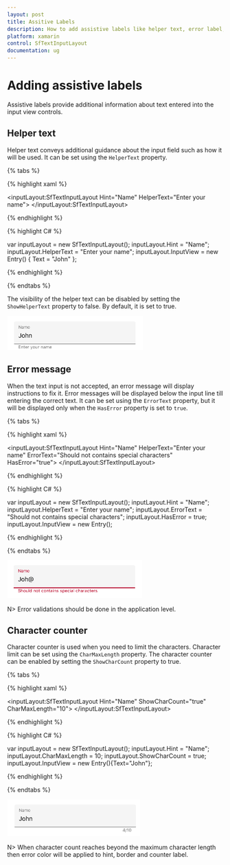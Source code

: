 ```yaml
---
layout: post
title: Assitive Labels
description: How to add assistive labels like helper text, error label, character counter to the text input layout.
platform: xamarin
control: SfTextInputLayout
documentation: ug
---
```


# Adding assistive labels

Assistive labels provide additional information about text entered into the input view controls.

## Helper text

Helper text conveys additional guidance about the input field such as how it will be used. It can be set using the `HelperText` property.

{% tabs %} 

{% highlight xaml %} 

<inputLayout:SfTextInputLayout
  Hint="Name"
  HelperText="Enter your name">
  <Entry Text="John" />
</inputLayout:SfTextInputLayout>   

{% endhighlight %}

{% highlight C# %} 

var inputLayout = new SfTextInputLayout();
inputLayout.Hint = "Name";
inputLayout.HelperText = "Enter your name";
inputLayout.InputView = new Entry() { Text = "John" }; 

{% endhighlight %}

{% endtabs %}

The visibility of the helper text can be disabled by setting the `ShowHelperText` property to false. By default, it is set to true.

![](Assistive-Labels/textInput_assistive_img1.png)

## Error message

When the text input is not accepted, an error message will display instructions to fix it. Error messages will be displayed below the input line till entering the correct text. It can be set using the 
`ErrorText` property, but it will be displayed only when the `HasError` property is set to `true`.

{% tabs %} 

{% highlight xaml %} 

<inputLayout:SfTextInputLayout
    Hint="Name" 
    HelperText="Enter your name"
    ErrorText="Should not contains special characters"
    HasError="true">
    <Entry />
</inputLayout:SfTextInputLayout>  
 

{% endhighlight %}

{% highlight C# %} 

var inputLayout = new SfTextInputLayout();
inputLayout.Hint = "Name";
inputLayout.HelperText = "Enter your name";
inputLayout.ErrorText = "Should not contains special characters";
inputLayout.HasError = true; 
inputLayout.InputView = new Entry(); 

{% endhighlight %}

{% endtabs %}

![](Assistive-Labels/textInput_assistive_img2.png)

N> Error validations should be done in the application level.

## Character counter

Character counter is used when you need to limit the characters. Character limit can be set using the `CharMaxLength` property. The character counter can be enabled by setting the `ShowCharCount` property to true.

{% tabs %} 

{% highlight xaml %} 

<inputLayout:SfTextInputLayout
    Hint="Name" 
    ShowCharCount="true"
    CharMaxLength="10">
    <Entry Text="John" />
</inputLayout:SfTextInputLayout> 
  

{% endhighlight %}

{% highlight C# %} 

var inputLayout = new SfTextInputLayout();
inputLayout.Hint = "Name";
inputLayout.CharMaxLength = 10;
inputLayout.ShowCharCount = true;
inputLayout.InputView = new Entry(){Text="John"}; 

{% endhighlight %}

{% endtabs %}

![](Assistive-Labels/textInput_assistive_img3.png)

N> When character count reaches beyond the maximum character length then error color will be applied to hint, border and counter label.

